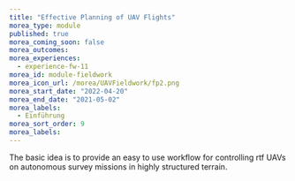 ```yaml
---
title: "Effective Planning of UAV Flights"
morea_type: module
published: true
morea_coming_soon: false
morea_outcomes:
morea_experiences:
  - experience-fw-11    
morea_id: module-fieldwork
morea_icon_url: /morea/UAVFieldwork/fp2.png
morea_start_date: "2022-04-20"
morea_end_date: "2021-05-02"
morea_labels: 
  - Einführung
morea_sort_order: 9
morea_labels:
---
```



The basic idea is to provide an easy to use workflow for controlling rtf UAVs on autonomous survey missions in highly structured terrain.